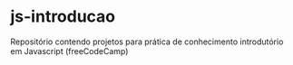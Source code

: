 # js-introducao
Repositório contendo projetos para prática de conhecimento introdutório em Javascript (freeCodeCamp)
